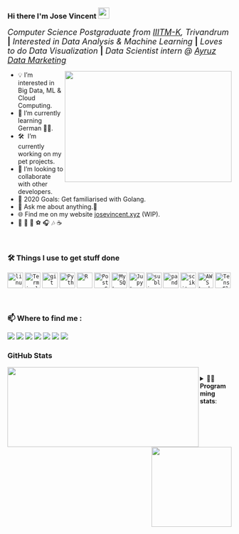 ### Hi there I'm Jose Vincent <img src="https://media.giphy.com/media/hvRJCLFzcasrR4ia7z/giphy.gif" width="25px"> 

 <font size="4.5">_Computer Science Postgraduate from [IIITM-K](https://www.iiitmk.ac.in/), Trivandrum_ **|** _Interested in Data Analysis & Machine Learning_ **|** _Loves to do Data Visualization_ **|** _Data Scientist intern @ [Ayruz Data Marketing](https://ayruz.com/)_</font>

<img align="right" height="250" width="375" alt="" src="https://i.giphy.com/media/l46Cy1rHbQ92uuLXa/giphy.gif" />

- :bulb: I’m interested in Big Data, ML & Cloud Computing.
- 🌱 I’m currently learning German 🤷‍♂️.
- 🛠 &nbsp;I’m currently working on my pet projects.
- 👯 I’m looking to collaborate with other developers.
- 🥅 2020 Goals: Get familiarised with Golang.
- 💬 Ask me about anything.🤝
- 🌐 Find me on my website [josevincent.xyz](https://www.josevincent.xyz) (WIP).
- :yellow_heart: :bicyclist:  :book:  :soccer:  :headphones:  :notes:  ☕

 <br />

### 🛠️ Things I use to get stuff done 

<code><img height="35" src="https://img.icons8.com/color/35/000000/linux.png" alt="linux"></code>
<code><img height="35" src="https://img.icons8.com/color/35/000000/console.png" alt="Terminal"></code>
<code><img height="35" src="https://img.icons8.com/color/35/000000/git.png" alt="git"></code>
<code><img height="35" src="https://img.icons8.com/color/35/000000/python.png" alt="Python"></code>
<code><img height="35" src="https://img.icons8.com/windows/35/000000/r-project.png" alt="R"></code>
<code><img height="35" src="https://img.icons8.com/color/35/000000/postgreesql.png" alt="PostgreSQL"></code>
<code><img height="35" src="https://img.icons8.com/ios/35/000000/mysql-logo.png" alt="MySQL"></code>
<code><img height="35" src="https://upload.wikimedia.org/wikipedia/commons/3/38/Jupyter_logo.svg" alt="Jupyter NoteBook"></code>
<code><img height="35" src="https://upload.wikimedia.org/wikipedia/en/d/d2/Sublime_Text_3_logo.png" alt="sublime-text"></code>
<code><img height="35" src="https://cdn.shortpixel.ai/spai/w_300+q_lossy+ret_img+to_webp/https://www.numfocus.org/wp-content/uploads/2016/07/pandas-logo-300.png" alt="pandas"></code>
<code><img height="35" src="https://upload.wikimedia.org/wikipedia/commons/0/05/Scikit_learn_logo_small.svg" alt="scikit learn"></code>
<code><img height="35" src="https://airsouthasia.files.wordpress.com/2018/08/plotly-logo-01-square.png?w=153&h=148" alt="AWS Lambda"></code>
<code><img height="35" src="https://upload.wikimedia.org/wikipedia/commons/2/2d/Tensorflow_logo.svg" alt="TensorFlow"></code>

<br />

### :mailbox: Where to find me : 

[<img target="_blank" src="https://img.icons8.com/color/35/000000/gitlab.png"/>](https://www.gitlab.com/jose-vincent/)
[<img src="https://img.icons8.com/fluent/35/000000/gmail--v2.png"/>](mailto:jose.da3@iiitmk.ac.in)
[<img target="_blank" src="https://img.icons8.com/fluent/35/000000/linkedin-circled.png"/>](https://www.linkedin.com/in/josevincent/)
[<img target="_blank" src="https://img.icons8.com/fluent/35/000000/twitter.png"/>](https://twitter.com/prodigalS0N)
[<img target="_blank" src="https://img.icons8.com/cute-clipart/35/000000/instagram-new.png"/>](https://www.instagram.com/snaps_depot)
[<img target="_blank" src="https://img.icons8.com/color/35/000000/discord-new-logo.png"/>](https://discord.gg/WHGhXvW)
[<img target="_blank" src="https://img.icons8.com/fluent/35/000000/resume-website.png"/>](https://www.josevincent.xyz)
### GitHub Stats

<a><img align="left"  height="180em" width="430em" src="https://github-readme-stats.vercel.app/api?username=jose-vincent&show_icons=true&hide_border=true&layout=compact" /></a>
<a><img align="right" height="180em" src="https://github-readme-stats.vercel.app/api/top-langs/?username=jose-vincent&show_icons=true&hide_border=true&layout=compact&langs_count=8"/></a>

<br>

<details> 
 <summary>👨‍💻 <b>Programming stats</b>: </summary>
<br>
<!--START_SECTION:waka-->
```text
No Activity tracked this Week
```
<!--END_SECTION:waka-->
</details>
